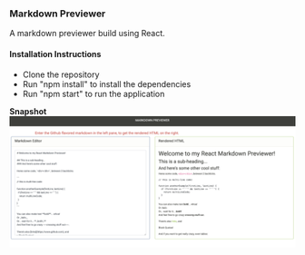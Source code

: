 ### Markdown Previewer

A markdown previewer build using React.

#### Installation Instructions
* Clone the repository
* Run "npm install" to install the dependencies
* Run "npm start" to run the application

**Snapshot**
![Markdown Previwer](markdown_previewer.png)




